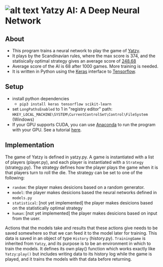 # ![alt text](https://kcddelizabethemsley.files.wordpress.com/2018/01/untitled-3.gif?w=40 "Dice!") Yatzy AI: A Deep Neural Network

## About
* This program trains a neural network to play the game of [Yatzy][1].
* It plays by the Scandinavian rules, where the max score is 374, and the statisically optimal strategy gives an average score of [248.68][2]
* Average score of the AI is 68 after 1000 games. More training is needed.
* It is written in Python using the [Keras][3] interface to [Tensorflow][4].

[1]: https://en.wikipedia.org/wiki/Yatzy
[2]: https://www.csc.kth.se/utbildning/kth/kurser/DD143X/dkand12/Group89Michael/report/Larsson+Sjoberg.pdf
[3]: https://keras.io/
[4]: https://www.tensorflow.org/

## Setup
* install python dependencies
   * `pip3 install keras tensorflow scikit-learn`
* set `LongPathsEnabled` to 1 in "registry editor" path: `HKEY_LOCAL_MACHINE\SYSTEM\CurrentControlSet\Control\FileSystem` (Windows)
* If your GPU supports CUDA, you can use [Anaconda][5] to run the program with your GPU. See a tutorial [here][6].

[5]: https://www.anaconda.com/products/individual#Downloads
[6]: https://medium.com/@martin.berger/how-to-setup-gpu-accelerated-tensorflow-keras-on-windows-10-with-anaconda-3-bf844a720aa3

## Implementation
The game of Yatzy is defined in yatzy.py. A game is instantiated with a list of players (player.py), and each player is instantiated with a `Strategy` (strategy.py). The strategy defines how the player plays the game when it is that players turn to roll the die. The strategy can be set to one of the following:
* `random`: the player makes desicions based on a random generator.
* `model`: the player makes desicions based the neural networks defined in `models.py`
* `statistical`: [not yet implemented] the player makes desicions based on the statistically optimal strategy
* `human`: [not yet implemented] the player makes desicions based on input from the user.

Actions that the models take and results that these actions give needs to be saved somewhere so that we can feed it to the model later for training. This data is saved in an object of type `History` (history.py). `TrainingGame` is inherited from `Yatzy`, and its purpose is to be an environment in which to train the models. It defines its own play() function which works exactly like `Yatzy:play()` but includes writing data to its history log while the game is played, and it trains the models with that data before returning.